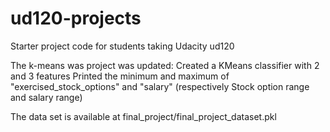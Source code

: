 ud120-projects
==============

Starter project code for students taking Udacity ud120

The k-means was project was updated:
  Created a KMeans classifier with 2 and 3 features
  Printed the minimum and maximum of "exercised_stock_options" and "salary" (respectively Stock option range and salary range)
  
The data set is available at final_project/final_project_dataset.pkl
